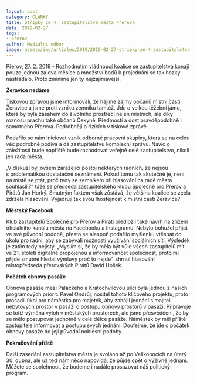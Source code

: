 ```yaml
---
layout: post
category: CLANKY
title: Střípky ze 4. zastupitelstva města Přerova
date: 2019-02-27
tags: 
- přerov
author: Mediální odbor
image: assets/img/articles/2019/2019-02-27-stripky-ze-4-zastupitelstva-mesta-prerova.jpg  #751x422 pixelu
---
```

Přerov, 27. 2. 2019 - Rozhodnutím vládnoucí koalice se zastupitelstva konají pouze jednou za dva měsíce a množství bodů k projednání se tak hezky nastřádalo. Proto zmíníme jen ty nejzajímavější.

**Žeravice nedáme**

Tiskovou zprávou jsme informovali, že hájíme zájmy občanů místní části Žeravice a jsme proti vzniku zemníku tamtéž. Jde o velkou těžební jámu, která by byla zásahem do životního prostředí nejen místních, ale díky roznosu prachu také občanů Čekyně, Předmostí a dost pravděpodobně i samotného Přerova. Podrobněji o rizicích v tiskové zprávě.

Podařilo se nám iniciovat vznik odborné pracovní skupiny, která se na celou věc podrobně podívá a dá zastupitelstvu komplexní zprávu. Navíc o záležitosti bude napříště bude rozhodovat veřejně celé zastupitelstvo, nikoli jen rada města.

„V diskuzi byl ovšem zarážející postoj některých radních, že nejsou s problematikou dostatečně seznámeni. Pokud tomu tak skutečně je, není na místě se ptát, proč tedy se zemníkem při hlasování na radě města souhlasili?“ táže se předseda zastupitelského klubu Společně pro Přerov a Pirátů Jan Horký. Smutným faktem však zůstává, že většina koalice se zcela zdržela hlasování. Vyjadřují tak svou lhostejnost k místní části Žeravice?

**Městský Facebook**

Klub zastupitelů Společně pro Přerov a Piráti předložil také návrh na zřízení oficiálního kanálu města na Facebooku a Instagramu. Nebylo bohužel přijat ve své původní podobě, přesto se alespoň podařilo myšlenku vtěsnat do úkolu pro radní, aby se zabývali možností využívání sociálních sítí. Výsledek je zatím tedy nejistý. „Myslím si, že by měla být vůle všech zastupitelů mít ve 21. století digitálně propojenou a informovanost společnost, proto mi přijde smutné hledat výmluvy proč to nejde“, shrnul hlasování místopředseda přerovských Pirátů David Hošek.

**Počátek obnovy pasáže**

Obnova pasáže mezi Palackého a Kratochvílovou ulicí byla jednou z našich programových priorit. Pavel Ondrůj, nositel tohoto klíčového projektu, proto prosadil úkol pro náměstka pro majetek, aby zahájil jednání s majiteli nebytových prostor v pasáži o postupu obnovy prostorů v pasáži. Připravuje se totiž výměna výloh v městských prostorech, ale jsme přesvědčeni, že by se mělo postupovat jednotně v celé délce pasáže. Náměstek by měl příště zastupitele informovat a postupu svých jednání. Doufejme, že jde o počátek obnovy pasáže do její původní noblesní podoby.

**Pokračování příště**

Další zasedání zastupitelstva města je svoláno až po Velikonocích na úterý 30. dubna, ale už teď nám něco napovídá, že půjde opět o výživné jednání. Můžete se spolehnout, že budeme i nadále prosazovat náš politický program.
